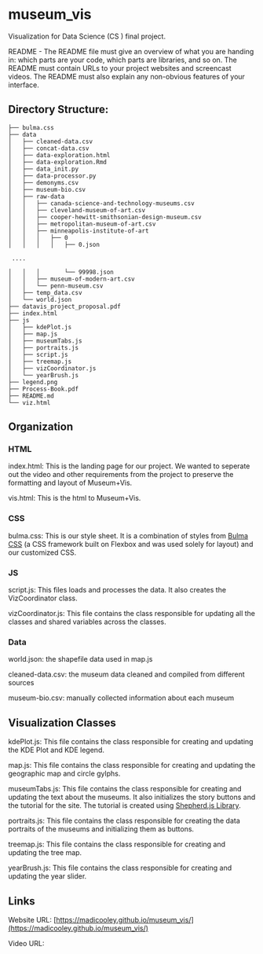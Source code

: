 # museum_vis
Visualization for Data Science (CS ) final project.


README - The README file must give an overview of what you are handing in: which parts are your code, which parts are libraries, and so on. The README must contain URLs to your project websites and screencast videos. The README must also explain any non-obvious features of your interface.




## Directory Structure:

```.
├── bulma.css
├── data
│   ├── cleaned-data.csv
│   ├── concat-data.csv
│   ├── data-exploration.html
│   ├── data-exploration.Rmd
│   ├── data_init.py
│   ├── data-processor.py
│   ├── demonyms.csv
│   ├── museum-bio.csv
│   ├── raw-data
│   │   ├── canada-science-and-technology-museums.csv
│   │   ├── cleveland-museum-of-art.csv
│   │   ├── cooper-hewitt-smithsonian-design-museum.csv
│   │   ├── metropolitan-museum-of-art.csv
│   │   ├── minneapolis-institute-of-art
│   │   │   ├── 0
│   │   │   │   ├── 0.json

 ....

│   │   │       └── 99998.json
│   │   ├── museum-of-modern-art.csv
│   │   └── penn-museum.csv
│   ├── temp_data.csv
│   └── world.json
├── datavis_project_proposal.pdf
├── index.html
├── js
│   ├── kdePlot.js
│   ├── map.js
│   ├── museumTabs.js
│   ├── portraits.js
│   ├── script.js
│   ├── treemap.js
│   ├── vizCoordinator.js
│   └── yearBrush.js
├── legend.png
├── Process-Book.pdf
├── README.md
└── viz.html
```

## Organization
### HTML
index.html: This is the landing page for our project. We wanted to seperate out the video and other requirements from the project to preserve the formatting and layout of Museum+Vis.

vis.html: This is the html to Museum+Vis.

### CSS
bulma.css: This is our style sheet. It is a combination of styles from [Bulma CSS](https://bulma.io/) (a CSS framework built on Flexbox and was used solely for layout) and our customized CSS. 

### JS
script.js: This files loads and processes the data. It also creates the VizCoordinator class.

vizCoordinator.js: This file contains the class responsible for updating all the classes and shared variables across the classes.

### Data
world.json: the shapefile data used in map.js

cleaned-data.csv: the museum data cleaned and compiled from different sources

museum-bio.csv: manually collected information about each museum

## Visualization Classes
kdePlot.js: This file contains the class responsible for creating and updating the KDE Plot and KDE legend.

map.js: This file contains the class responsible for creating and updating the geographic map and circle gylphs.

museumTabs.js: This file contains the class responsible for creating and updating the text about the museums. It also initializes the story buttons and the tutorial for the site. The tutorial is created using [Shepherd.js Library](https://shepherdjs.dev/).

portraits.js: This file contains the class responsible for creating the data portraits of the museums and initializing them as buttons.

treemap.js: This file contains the class responsible for creating and updating the tree map.

yearBrush.js: This file contains the class responsible for creating and updating the year slider.

## Links
Website URL: [https://madicooley.github.io/museum_vis/](https://madicooley.github.io/museum_vis/)

Video URL: 
